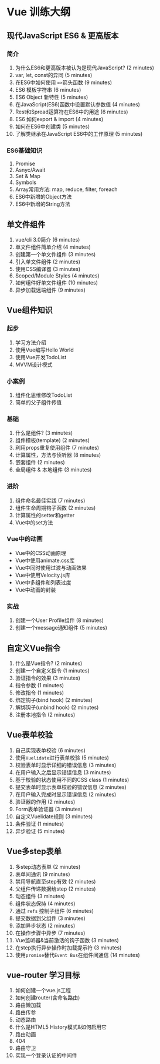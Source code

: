 # Vue 训练大纲
## 现代JavaScript ES6 & 更高版本
### 简介
1. 为什么ES6和更高版本被认为是现代JavaScript?  (2 minutes)
2. var, let, const的异同  (5 minutes)
3. 在ES6中如何使用 `=>`箭头函数 (9 minutes)
4. ES6 模板字符串 (6 minutes)
5. ES6 Object 新特性 (5 minutes)
6. 在JavaScript(ES6)函数中设置默认参数值 (4 minutes)
7. Rest和Spread运算符在ES6中的用途 (6 minutes)
8. ES6 如何export & import (4 minutes)
9. 如何在ES6中创建类 (5 minutes)
10. 了解类继承在JavaScript ES6中的工作原理 (5 minutes)


### ES6基础知识
1. Promise
2. Asnyc/Await
3. Set & Map
4. Symbols
5. Array常用方法: map, reduce, filter, foreach
6. ES6中新增的Object方法
7. ES6中新增的String方法

## 单文件组件
1. vue/cli 3.0简介 (6 minutes)
2. 单文件组件简单介绍 (4 minutes)
3. 创建第一个单文件组件 (3 minutes)
4. 引入单文件组件 (2 minutes)
5. 使用CSS编译器 (3 minutes)
6. Scoped/Module Styles (4 minutes)
7. 如何组件好单文件组件 (10 minutes)
8. 异步加载远端组件 (9 minutes)

## Vue组件知识
### 起步
1. 学习方法介绍
2. 使用Vue编写Hello World
3. 使用Vue开发TodoList
4. MVVM设计模式

### 小案例
1. 组件化思维修改TodoList
2. 简单的父子组件传值

### 基础
1. 什么是组件? (3 minutes)
2. 组件模板(template) (2 minutes)
3. 利用props重复使用组件 (7 minutes)
4. 计算属性，方法与侦听器 (8 minutes)
5. 嵌套组件 (2 minutes)
6. 全局组件 & 本地组件 (3 minutes)

### 进阶
1. 组件命名最佳实践 (7 minutes)
2. 组件生命周期钩子函数 (2 minutes)
5. 计算属性的setter和getter
6. Vue中的set方法


### Vue中的动画
* Vue中的CSS动画原理
* Vue中使用animate.css库
* Vue中同时使用过渡与动画效果
* Vue中使用Velocity.js库
* Vue中多组件和列表过度
* Vue中动画的封装


### 实战
1. 创建一个User Profile组件 (8 minutes)
2. 创建一个message通知组件 (5 minutes)

## 自定义Vue指令
1. 什么是Vue指令? (2 minutes)
2. 创建一个自定义指令 (1 minutes)
3. 验证指令的效果 (3 minutes)
4. 指令参数 (1 minutes)
5. 修改指令 (1 minutes)
6. 绑定钩子(bind hook) (2 minutes)
7. 解绑钩子(unbind hook) (2 minutes)
8. 注册本地指令 (2 minutes)

## Vue表单校验
1. 自己实现表单校验 (6 minutes)
2. 使用`Vuelidate`进行表单校验 (5 minutes)
3. 校验表单时显示详细的错误信息 (3 minutes)
4. 在用户输入之后显示错误信息 (3 minutes)
5. 基于校验的状态使用不同的CSS class (1 minutes)
6. 提交表单时显示表单校验的错误信息 (2 minutes)
7. 在用户输入完成时显示错误信息 (2 minutes)
8. 验证器的作用 (2 minutes)
9. Form表单验证器 (3 minutes)
10. 自定义Vuelidate规则 (3 minutes)
11. 条件验证 (1 minutes)
12. 异步验证 (5 minutes)

## Vue多step表单
1. 多step动态表单 (2 minutes)
2. 表单间通讯 (9 minutes)
3. 禁用导航直至step有效 (2 minutes)
4. 父组件传递数据给step (2 minutes)
5. 动态组件 (3 minutes)
6. 组件状态保持 (4 minutes)
7. 通过 `refs` 控制子组件 (6 minutes)
8. 提交数据到父组件 (3 minutes)
9. 添加异步状态 (2 minutes)
10. 在操作步骤中异步 (7 minutes)
11. Vue监听器&当前激活的钩子函数 (3 minutes)
12. 在step执行异步操作时加载提示符 (3 minutes)
13. 使用`promise`替代`Event Bus`在组件间通信 (14 minutes)


## vue-router 学习目标
1. 如何创建一个vue.js工程
2. 如何创建router(含命名路由)
3. 路由懒加载
4. 路由传参
5. 动态路由
6. 什么是HTML5 History模式&如何启用它
7. 路由动画
8. 404
9. 路由守卫
10. 实现一个登录认证的中间件